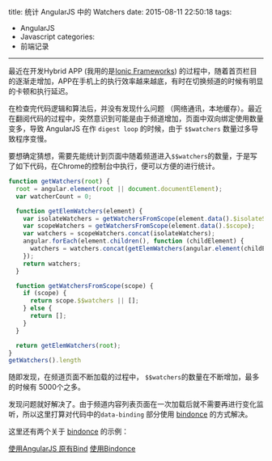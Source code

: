 title: 统计 AngularJS 中的 Watchers
date: 2015-08-11 22:50:18
tags:
- AngularJS
- Javascript
categories:
- 前端记录
---
[1]: http://www.ionicframework.com "Ionic Frameworks"
[2]: https://github.com/Pasvaz/bindonce "AngularJS Bindonce"
[3]: http://plnkr.co/edit/jwrHVb?p=preview "Demo without Bindonce"
[4]: http://plnkr.co/edit/0DGOrk?p=preview "Demo with Bindonce"
最近在开发Hybrid APP (我用的是[Ionic Frameworks][1]) 的过程中，随着首页栏目的逐渐走增加，APP在手机上的执行效率越来越底，有时在切换频道的时候有明显的卡顿和执行延迟。
<!-- more -->

在检查完代码逻辑和算法后，并没有发现什么问题 （网络通讯，本地缓存）。最近在翻阅代码的过程中，突然意识到可能是由于频道增加，页面中双向绑定使用数量变多，导致 AngularJS 在作 `digest loop` 的时候，由于 `$$watchers` 数量过多导致程序变慢。

要想确定猜想，需要先能统计到页面中随着频道进入`$$watchers`的数量，于是写了如下代码，在Chrome的控制台中执行，便可以方便的进行统计。

```javascript
function getWatchers(root) {
  root = angular.element(root || document.documentElement);
  var watcherCount = 0;

  function getElemWatchers(element) {
    var isolateWatchers = getWatchersFromScope(element.data().$isolateScope);
    var scopeWatchers = getWatchersFromScope(element.data().$scope);
    var watchers = scopeWatchers.concat(isolateWatchers);
    angular.forEach(element.children(), function (childElement) {
      watchers = watchers.concat(getElemWatchers(angular.element(childElement)));
    });
    return watchers;
  }

  function getWatchersFromScope(scope) {
    if (scope) {
      return scope.$$watchers || [];
    } else {
      return [];
    }
  }

  return getElemWatchers(root);
}
getWatchers().length
```

随即发现，在频道页面不断加载的过程中， `$$watchers`的数量在不断增加，最多的时候有 5000个之多。

发现问题就好解决了。由于频道内容列表页面在一次加载后就不需要再进行变化监听，所以这里打算对代码中的`data-binding` 部分使用 [bindonce][2] 的方式解决。

这里还有两个关于 [bindonce][2] 的示例：

[使用AngularJS 原有Bind][3]
[使用Bindonce][4]

